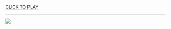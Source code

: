 
<a href="https://premium76.site?title=how_to_get_unblocked_games&ref=13M">CLICK TO PLAY</a></h3>
<hr>

<a href="https://premium76.site?title=how_to_get_unblocked_games&ref=13M"><img src="https://clearcache.store/games.png"></a>


